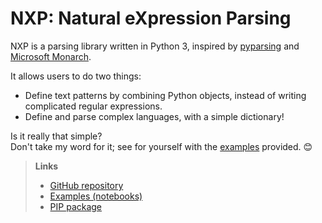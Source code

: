 
# NXP: Natural eXpression Parsing

NXP is a parsing library written in Python 3, inspired by [pyparsing](https://github.com/pyparsing/pyparsing) and [Microsoft Monarch](https://microsoft.github.io/monaco-editor/monarch.html). 

It allows users to do two things:

- Define text patterns by combining Python objects, instead of writing complicated regular expressions.
- Define and parse complex languages, with a simple dictionary!

Is it really that simple? <br>
Don't take my word for it; see for yourself with the [examples](https://github.com/jhadida/nxp/tree/master/examples) provided. :blush:

> **Links**
> - [GitHub repository](https://github.com/jhadida/nxp)
> - [Examples (notebooks)](https://github.com/jhadida/nxp/tree/master/examples)
> - [PIP package](https://pypi.org/project/nxp/)
